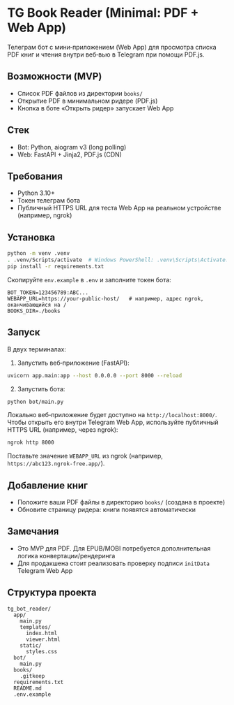 # TG Book Reader (Minimal: PDF + Web App)

Телеграм бот с мини‑приложением (Web App) для просмотра списка PDF книг и чтения внутри веб‑вью в Telegram при помощи PDF.js.

## Возможности (MVP)
- Список PDF файлов из директории `books/`
- Открытие PDF в минимальном ридере (PDF.js)
- Кнопка в боте «Открыть ридер» запускает Web App

## Стек
- Bot: Python, aiogram v3 (long polling)
- Web: FastAPI + Jinja2, PDF.js (CDN)

## Требования
- Python 3.10+
- Токен телеграм бота
- Публичный HTTPS URL для теста Web App на реальном устройстве (например, ngrok)

## Установка
```bash
python -m venv .venv
. .venv/Scripts/activate  # Windows PowerShell: .venv\Scripts\Activate.ps1
pip install -r requirements.txt
```

Скопируйте `env.example` в `.env` и заполните токен бота:
```env
BOT_TOKEN=123456789:ABC...
WEBAPP_URL=https://your-public-host/   # например, адрес ngrok, оканчивающийся на /
BOOKS_DIR=./books
```

## Запуск
В двух терминалах:

1) Запустить веб‑приложение (FastAPI):
```bash
uvicorn app.main:app --host 0.0.0.0 --port 8000 --reload
```

2) Запустить бота:
```bash
python bot/main.py
```

Локально веб‑приложение будет доступно на `http://localhost:8000/`.
Чтобы открыть его внутри Telegram Web App, используйте публичный HTTPS URL (например, через ngrok):
```bash
ngrok http 8000
```
Поставьте значение `WEBAPP_URL` из ngrok (например, `https://abc123.ngrok-free.app/`).

## Добавление книг
- Положите ваши PDF файлы в директорию `books/` (создана в проекте)
- Обновите страницу ридера: книги появятся автоматически

## Замечания
- Это MVP для PDF. Для EPUB/MOBI потребуется дополнительная логика конвертации/рендеринга
- Для продакшена стоит реализовать проверку подписи `initData` Telegram Web App

## Структура проекта
```
tg_bot_reader/
  app/
    main.py
    templates/
      index.html
      viewer.html
    static/
      styles.css
  bot/
    main.py
  books/
    .gitkeep
  requirements.txt
  README.md
  .env.example
``` 